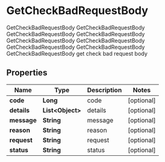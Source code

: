

# GetCheckBadRequestBody

GetCheckBadRequestBody GetCheckBadRequestBody GetCheckBadRequestBody GetCheckBadRequestBody GetCheckBadRequestBody GetCheckBadRequestBody GetCheckBadRequestBody GetCheckBadRequestBody GetCheckBadRequestBody get check bad request body

## Properties

Name | Type | Description | Notes
------------ | ------------- | ------------- | -------------
**code** | **Long** | code |  [optional]
**details** | **List&lt;Object&gt;** | details |  [optional]
**message** | **String** | message |  [optional]
**reason** | **String** | reason |  [optional]
**request** | **String** | request |  [optional]
**status** | **String** | status |  [optional]



